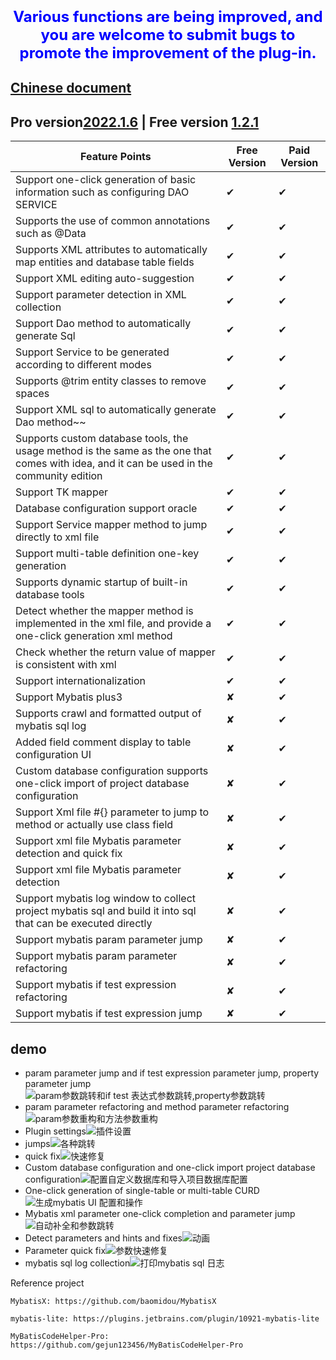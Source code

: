 ### <center><font color=blue size=5>Various functions are being improved, and you are welcome to submit bugs to promote the improvement of the plug-in.</font></center>
## [Chinese document](https://zoulejiu.github.io/mybatisSmartCodeHelp)
## Pro version[2022.1.6](https://plugins.jetbrains.com/plugin/18389-mybatis-smart-code-help-pro) | Free version [1.2.1](https://plugins.jetbrains.com/plugin/16245-mybatis-smart-code-help)
Feature Points | Free Version | Paid Version
-----   | ------ | -----
Support one-click generation of basic information such as configuring DAO SERVICE | ✔ | ✔
Supports the use of common annotations such as @Data | ✔ | ✔
Supports XML attributes to automatically map entities and database table fields | ✔ | ✔
Support XML editing auto-suggestion | ✔ | ✔
Support parameter detection in XML collection | ✔ | ✔
Support Dao method to automatically generate Sql| ✔ | ✔
Support Service to be generated according to different modes | ✔ | ✔
Supports @trim entity classes to remove spaces | ✔ | ✔
Support XML sql to automatically generate Dao method~~| ✔ | ✔
Supports custom database tools, the usage method is the same as the one that comes with idea, and it can be used in the community edition| ✔ | ✔
Support TK mapper| ✔ | ✔
Database configuration support oracle| ✔ | ✔
Support Service mapper method to jump directly to xml file | ✔ | ✔
Support multi-table definition one-key generation | ✔ | ✔
Supports dynamic startup of built-in database tools | ✔ | ✔
Detect whether the mapper method is implemented in the xml file, and provide a one-click generation xml method | ✔ | ✔
Check whether the return value of mapper is consistent with xml | ✔ | ✔
Support internationalization | ✔ | ✔
Support Mybatis plus3| ✘|✔
Supports crawl and formatted output of mybatis sql log | ✘|✔
Added field comment display to table configuration UI | ✘|✔
Custom database configuration supports one-click import of project database configuration | ✘|✔
Support Xml file #{} parameter to jump to method or actually use class field| ✘|✔
Support xml file Mybatis parameter detection and quick fix | ✘|✔
Support xml file Mybatis parameter detection | ✘|✔
Support mybatis log window to collect project mybatis sql and build it into sql that can be executed directly| ✘|✔
Support mybatis param parameter jump| ✘|✔
Support mybatis param parameter refactoring| ✘|✔
Support mybatis if test expression refactoring| ✘|✔
Support mybatis if test expression jump| ✘|✔
## demo
- param parameter jump and if test expression parameter jump, property parameter jump![param参数跳转和if test 表达式参数跳转,property参数跳转](https://user-images.githubusercontent.com/31949635/160225943-b11b97dc-6a84-445d-a6b4-93e50b68dbe6.gif)
- param parameter refactoring and method parameter refactoring![param参数重构和方法参数重构](https://user-images.githubusercontent.com/31949635/160225979-6d78960a-80d4-438d-b0e8-960720adb05c.gif)
- Plugin settings![插件设置](https://user-images.githubusercontent.com/31949635/154419374-81726a9f-d411-424c-9785-aff768b761f2.gif)
- jumps![各种跳转](https://user-images.githubusercontent.com/31949635/154419392-3d6c0f04-111c-49dd-a032-ed5bb8d74d53.gif)
- quick fix![快速修复](https://user-images.githubusercontent.com/31949635/154419490-2fcdfbba-f289-4152-a790-22875fc446f5.gif)
- Custom database configuration and one-click import project database configuration![配置自定义数据库和导入项目数据库配置](https://user-images.githubusercontent.com/31949635/154419550-070db2d8-b159-4a33-8d93-fec1d2975df6.gif)
- One-click generation of single-table or multi-table CURD![生成mybatis UI 配置和操作](https://user-images.githubusercontent.com/31949635/154419631-cc87752d-128b-4bb7-8dc4-ef8ef7ac43a7.gif)
- Mybatis xml parameter one-click completion and parameter jump![自动补全和参数跳转](https://user-images.githubusercontent.com/31949635/154419688-4fe6bc14-d991-433a-9018-b7c667968785.gif)
- Detect parameters and hints and fixes![动画](https://user-images.githubusercontent.com/31949635/151687957-63e8e956-7738-49e2-a48b-1d6b29bcec18.gif)
- Parameter quick fix![参数快速修复](https://user-images.githubusercontent.com/31949635/154419332-ae875668-c780-4fb2-8522-8322bda79beb.gif)
- mybatis sql log collection![打印mybatis sql 日志](https://user-images.githubusercontent.com/31949635/154420591-984ee8a8-515f-4cda-bfc9-77d14978f1e6.gif)

Reference project

    MybatisX: https://github.com/baomidou/MybatisX
   
    mybatis-lite: https://plugins.jetbrains.com/plugin/10921-mybatis-lite
   
    MyBatisCodeHelper-Pro: https://github.com/gejun123456/MyBatisCodeHelper-Pro

